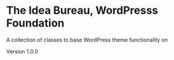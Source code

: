 The Idea Bureau, WordPresss Foundation
======================================

A collection of classes to base WordPress theme functionality on

Version 1.0.0
